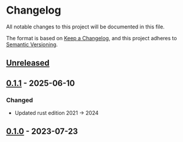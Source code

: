 # Changelog

All notable changes to this project will be documented in this file.

The format is based on [Keep a Changelog](https://keepachangelog.com/en/1.0.0),
and this project adheres to [Semantic Versioning](https://semver.org/spec/v2.0.0.html).

## [Unreleased]

## [0.1.1] - 2025-06-10

### Changed

- Updated rust edition 2021 -> 2024

## [0.1.0] - 2023-07-23

[Unreleased]: https://github.com/clitic/vsd/compare/452c21f...HEAD
[0.1.1]: https://github.com/clitic/vsd/compare/014072d...452c21f
[0.1.0]: https://github.com/clitic/vsd/compare/516ae2a...v0.4.0
